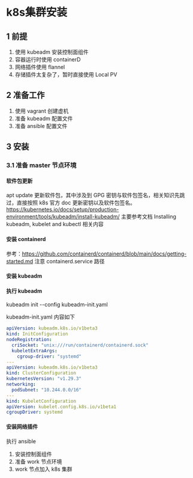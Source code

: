 # k8s集群安装

## 1 前提
1. 使用 kubeadm 安装控制面组件
2. 容器运行时使用 containerD
3. 网络插件使用 flannel
4. 存储插件太复杂了，暂时直接使用 Local PV

## 2 准备工作
1. 使用 vagrant 创建虚机
2. 准备 kubeadm 配置文件
3. 准备 ansible 配置文件

## 3 安装
### 3.1 准备 master 节点环境
#### 软件包更新
apt update 更新软件包，其中涉及到 GPG 密钥与软件包签名，相关知识先跳过，直接按照 k8s 官方 doc 更新密钥以及软件包签名。
https://kubernetes.io/docs/setup/production-environment/tools/kubeadm/install-kubeadm/
主要参考文档 Installing kubeadm, kubelet and kubectl 相关内容

#### 安装 containerd
参考：https://github.com/containerd/containerd/blob/main/docs/getting-started.md
注意 containerd.service 路径 

#### 安装 kubeadm

#### 执行 kubeadm
kubeadm init --config kubeadm-init.yaml

kubeadm-init.yaml 内容如下
```yaml
apiVersion: kubeadm.k8s.io/v1beta3
kind: InitConfiguration
nodeRegistration:
  criSocket: "unix:///run/containerd/containerd.sock"
  kubeletExtraArgs:
    cgroup-driver: "systemd"
---
apiVersion: kubeadm.k8s.io/v1beta3
kind: ClusterConfiguration
kubernetesVersion: "v1.29.3"
networking:
  podSubnet: "10.244.0.0/16"
---
kind: KubeletConfiguration
apiVersion: kubelet.config.k8s.io/v1beta1
cgroupDriver: systemd
```
#### 安装网络插件

执行 ansible
1. 安装控制面组件
2. 准备 work 节点环境
3. work 节点加入 k8s 集群